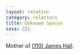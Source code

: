 ```yaml
---
layout: relation
category: relations
title: Unknown Spouse
sosa: 221
---
```


Mother of [(110) James Hall](/110-james-hall/).
